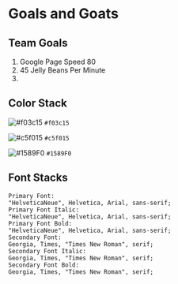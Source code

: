 # Goals and Goats

## Team Goals 
1.  Google Page Speed 80
2.  45 Jelly Beans Per Minute
3. 

## Color Stack

![#f03c15](https://placehold.it/50/f03c15/000000?text=+) `#f03c15`

![#c5f015](https://placehold.it/50/c5f015/000000?text=+) `#c5f015`

![#1589F0](https://placehold.it/50/1589F0/000000?text=+) `#1589F0`


## Font Stacks
```
Primary Font:
"HelveticaNeue", Helvetica, Arial, sans-serif;
Primary Font Italic:
"HelveticaNeue", Helvetica, Arial, sans-serif;
Primary Font Bold:
"HelveticaNeue", Helvetica, Arial, sans-serif;
Secondary Font:
Georgia, Times, "Times New Roman", serif;
Secondary Font Italic:
Georgia, Times, "Times New Roman", serif;
Secondary Font Bold:
Georgia, Times, "Times New Roman", serif;
```
